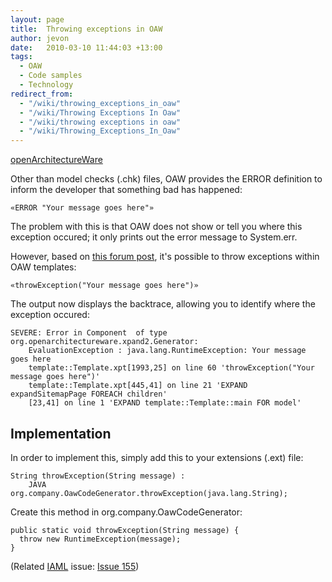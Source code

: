 ```yaml
---
layout: page
title:  Throwing exceptions in OAW
author: jevon
date:   2010-03-10 11:44:03 +13:00
tags:
  - OAW
  - Code samples
  - Technology
redirect_from:
  - "/wiki/throwing_exceptions_in_oaw"
  - "/wiki/Throwing Exceptions In Oaw"
  - "/wiki/throwing exceptions in oaw"
  - "/wiki/Throwing_Exceptions_In_Oaw"
---
```


[openArchitectureWare](openArchitectureWare.md)

Other than model checks (.chk) files, OAW provides the ERROR definition to inform the developer that something bad has happened:

`«ERROR "Your message goes here"»`

The problem with this is that OAW does not show or tell you where this exception occured; it only prints out the error message to System.err.

However, based on <a href="http://www.openarchitectureware.org/forum/viewtopic.php?showtopic=5540">this forum post</a>, it's possible to throw exceptions within OAW templates:

`«throwException("Your message goes here")»`

The output now displays the backtrace, allowing you to identify where the exception occured:

```
SEVERE: Error in Component  of type org.openarchitectureware.xpand2.Generator: 
	EvaluationException : java.lang.RuntimeException: Your message goes here
	template::Template.xpt[1993,25] on line 60 'throwException("Your message goes here")'               
	template::Template.xpt[445,41] on line 21 'EXPAND expandSitemapPage FOREACH children'
	[23,41] on line 1 'EXPAND template::Template::main FOR model'
```

## Implementation
In order to implement this, simply add this to your extensions (.ext) file:

```
String throwException(String message) :
	JAVA org.company.OawCodeGenerator.throwException(java.lang.String);
```

Create this method in org.company.OawCodeGenerator:

```
public static void throwException(String message) {
  throw new RuntimeException(message);
}
```

(Related [IAML](IAML.md) issue: <a href="http://code.google.com/p/iaml/issues/detail?id=155">Issue 155</a>)
